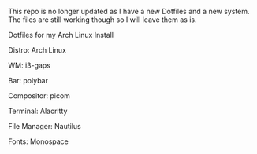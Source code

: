 This repo is no longer updated as I have a new Dotfiles and a new system. The files are still working though so I will leave them as is. 


Dotfiles for my Arch Linux Install

Distro: Arch Linux

WM: i3-gaps

Bar: polybar

Compositor: picom

Terminal: Alacritty

File Manager: Nautilus

Fonts: Monospace

